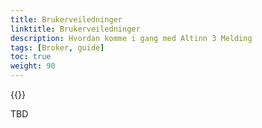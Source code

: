 ```yaml
---
title: Brukerveiledninger
linktitle: Brukerveiledninger
description: Hvordan komme i gang med Altinn 3 Melding
tags: [Broker, guide]
toc: true
weight: 90
---
```


{{<children />}}

TBD